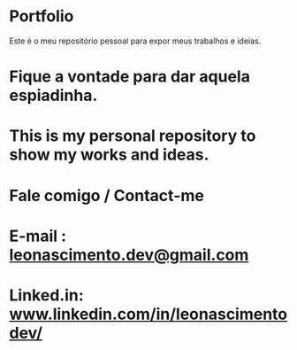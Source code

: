 # Portfolio

Este é o meu repositório pessoal para expor meus trabalhos e ideias.
 
# Fique a vontade para dar aquela espiadinha.  

# This is my personal repository to show my works and ideas. 

# Fale comigo / Contact-me

# E-mail : leonascimento.dev@gmail.com
# Linked.in: www.linkedin.com/in/leonascimentodev/ 

